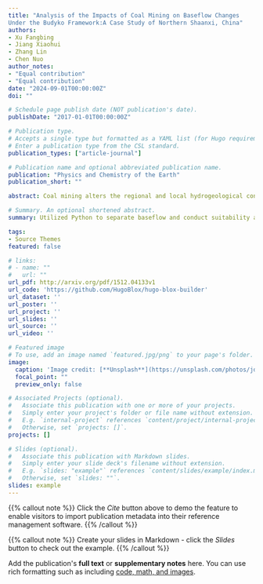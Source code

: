 ```yaml
---
title: "Analysis of the Impacts of Coal Mining on Baseflow Changes
Under the Budyko Framework:A Case Study of Northern Shaanxi, China"
authors:
- Xu Fangbing
- Jiang Xiaohui
- Zhang Lin
- Chen Nuo
author_notes:
- "Equal contribution"
- "Equal contribution"
date: "2024-09-01T00:00:00Z"
doi: ""

# Schedule page publish date (NOT publication's date).
publishDate: "2017-01-01T00:00:00Z"

# Publication type.
# Accepts a single type but formatted as a YAML list (for Hugo requirements).
# Enter a publication type from the CSL standard.
publication_types: ["article-journal"]

# Publication name and optional abbreviated publication name.
publication: "Physics and Chemistry of the Earth"
publication_short: ""

abstract: Coal mining alters the regional and local hydrogeological conditions and subsurface parameters, significantly impacting the hydrological cycle. Baseflow is particularly sensitive to changes in subsurface parameters and hydrogeological conditions. Therefore, studying the impact of coal mining on baseflow is crucial for understanding its effects on the water cycle. This paper investigates the applicability of 9 baseflow separation methods in the mining area of northern Shaanxi. The M-K and Pettitt tests are employed to determine the mutation years of baseflow. Finally, within the Budyko framework, the elasticity coefficient is calculated to estimate the changes in baseflow caused by variations in precipitation, potential evapotranspiration, and subsurface parameter n. The results indicate that: (1) The Chapman-Maxwell and the Boughton-Chapman separation method are the most suitable for the typical watersheds in the mining area of northern Shaanxi. (2) During the study period, baseflow experienced a mutation in the late 1990s and showed an overall declining trend. (3) The impact of coal mining activities on baseflow varies across different sub-watersheds, with the contribution size correlating well with the coal mining volume in each watershed.

# Summary. An optional shortened abstract.
summary: Utilized Python to separate baseflow and conduct suitability analysis. Within the Budyko framework, calculated the elasticity coefficient to estimate baseflow changes caused by variations in precipitation, potential evapotranspiration, and the subsurface parameter.

tags:
- Source Themes
featured: false

# links:
# - name: ""
#   url: ""
url_pdf: http://arxiv.org/pdf/1512.04133v1
url_code: 'https://github.com/HugoBlox/hugo-blox-builder'
url_dataset: ''
url_poster: ''
url_project: ''
url_slides: ''
url_source: ''
url_video: ''

# Featured image
# To use, add an image named `featured.jpg/png` to your page's folder. 
image:
  caption: 'Image credit: [**Unsplash**](https://unsplash.com/photos/jdD8gXaTZsc)'
  focal_point: ""
  preview_only: false

# Associated Projects (optional).
#   Associate this publication with one or more of your projects.
#   Simply enter your project's folder or file name without extension.
#   E.g. `internal-project` references `content/project/internal-project/index.md`.
#   Otherwise, set `projects: []`.
projects: []

# Slides (optional).
#   Associate this publication with Markdown slides.
#   Simply enter your slide deck's filename without extension.
#   E.g. `slides: "example"` references `content/slides/example/index.md`.
#   Otherwise, set `slides: ""`.
slides: example
---
```


{{% callout note %}}
Click the *Cite* button above to demo the feature to enable visitors to import publication metadata into their reference management software.
{{% /callout %}}

{{% callout note %}}
Create your slides in Markdown - click the *Slides* button to check out the example.
{{% /callout %}}

Add the publication's **full text** or **supplementary notes** here. You can use rich formatting such as including [code, math, and images](https://docs.hugoblox.com/content/writing-markdown-latex/).
